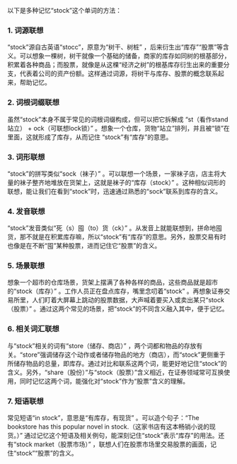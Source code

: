 以下是多种记忆“stock”这个单词的方法：

### 1. 词源联想
“stock”源自古英语“stocc”，原意为“树干、树桩” ，后来衍生出“库存”“股票”等含义。可以想象一棵树，树干就像一个基础的储备，商家的库存如同树的根基部分，积累着各种商品；而股票，就像是从这棵“经济之树”的根基库存衍生出来的重要分支，代表着公司的资产份额。这样通过词源，将树干与库存、股票的概念联系起来，帮助记忆。

### 2. 词根词缀联想
虽然“stock”本身不属于常见的词根词缀构成，但可以把它拆解成 “st（看作stand站立） + ock（可联想lock锁）” 。想象一个仓库，货物“站立”排列，并且被“锁”在里面，这就形成了库存，从而记住 “stock”有“库存”的意思。

### 3. 词形联想
“stock”的拼写类似“sock（袜子）” 。可以联想一个场景，一家袜子店，店主将大量的袜子整齐地堆放在货架上，这就是袜子的“库存（stock）” 。这种相似词形的联想，能让我们在看到“stock”时，迅速通过熟悉的“sock”联系到库存的含义。

### 4. 发音联想
“stock”发音类似“死（s）囤（to）货（ck）” 。从发音上就能联想到，拼命地囤货，那不就是在积累库存嘛，所以“stock”有“库存”的意思。另外，股票交易有时也像是在不断“囤”某种股票，进而记住它“股票”的含义。

### 5. 场景联想
想象一个超市的仓库场景，货架上摆满了各种各样的商品，这些商品就是超市的“stock（库存）” 。工作人员正在盘点库存，嘴里念叨着“stock” 。再想象证券交易所里，人们盯着大屏幕上跳动的股票数据，大声喊着要买入或卖出某只“stock（股票）” 。通过这两个常见的场景，把“stock”的不同含义融入其中，便于记忆。

### 6. 相关词汇联想
与“stock”相关的词有“store（储存、商店）” ，两个词都和物品的存放有关。“store”强调储存这个动作或者储存物品的地方（商店），而“stock”更侧重于所储存物品的总量，即库存。通过对比和联系这两个词，能更好地记住“stock”的含义。另外，“share（股份）”与“stock（股票）”含义相近，在证券领域常可互换使用，同时记忆这两个词，能强化对“stock”作为“股票”含义的理解。

### 7. 短语联想
常见短语“in stock”，意思是“有库存，有现货” 。可以造个句子：“The bookstore has this popular novel in stock.（这家书店有这本畅销小说的现货。）”  通过记忆这个短语及相关例句，能深刻记住“stock”表示“库存”的用法。还有“stock market（股票市场）” ，联想人们在股票市场里交易股票的画面，记住“stock”“股票”的含义。 